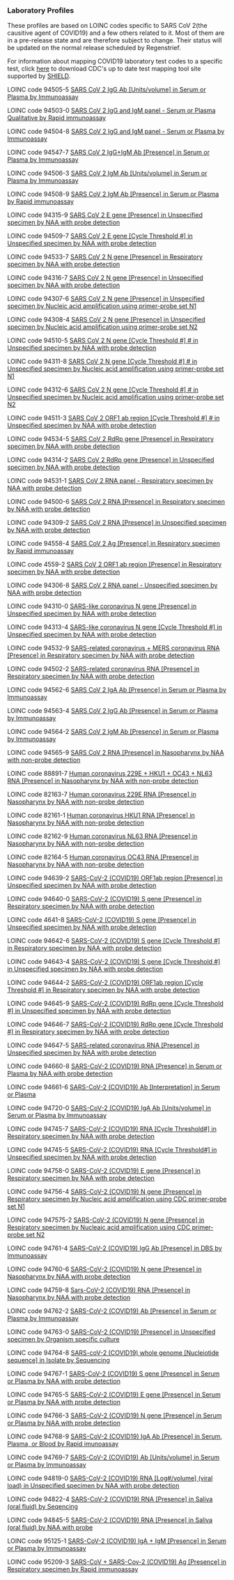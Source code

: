﻿### Laboratory Profiles


These profiles are based on LOINC codes specific to SARS CoV 2(the causitive agent of COVID19) and a few others related to it.  Most of them are in a pre-release state and are therefore subject to change.  Their status will be updated on the normal release scheduled by Regenstrief.


For information about mapping COVID19 laboratory test codes to a specific test, click [here](https://www.cdc.gov/csels/dls/sars-cov-2-livd-codes.html) to download CDC's up to date test mapping tool site supported by [SHIELD](https://mdic.org/program/systemic-harmonization-and-interoperability-enhancement-for-lab-data-shield/).



LOINC code 94505-5 [SARS CoV 2 IgG Ab \[Units/volume\] in Serum or Plasma by Immunoassay](StructureDefinition-SARScoronavirus2AbIgGAcncPtSerPlasQnIALabObs.html)

LOINC code 94503-0 [SARS CoV 2 IgG and IgM panel - Serum or Plasma Qualitative by Rapid immunoassay](StructureDefinition-SARScoronavirus2AbIgGandIgMpanelPtSerPlasQnIALabObs.html)

LOINC code 94504-8 [SARS CoV 2 IgG and IgM panel - Serum or Plasma by Immunoassay](StructureDefinition-SARScoronavirus2AbIgGandIgMpanelPtSerPlasOrdIArapidLabObs.html)

LOINC code 94547-7 [SARS CoV 2 IgG+IgM Ab \[Presence\] in Serum or Plasma by Immunoassay](StructureDefinition-SARScoronavirus2AbIgGPlusIgMPrThrPtSerPlasOrdIALabObs.html)

LOINC code 94506-3 [SARS CoV 2 IgM Ab \[Units/volume\] in Serum or Plasma by Immunoassay](StructureDefinition-SARScoronavirus2AbIgMAcncPtSerPlasQnIALabObs.html)

LOINC code 94508-9 [SARS CoV 2 IgM Ab \[Presence\] in Serum or Plasma by Rapid immunoassay](StructureDefinition-SARScoronavirus2AbIgMPrThrPtSerPlasOrdIArapidLabObs.html)

LOINC code 94315-9 [SARS CoV 2 E gene \[Presence\] in Unspecified specimen by NAA with probe detection](StructureDefinition-SARScoronavirus2EGenePrThrPtXXXOrdPrbAmpTarLabObs.html)

LOINC code 94509-7 [SARS CoV 2 E gene \[Cycle Threshold #\] in Unspecified specimen by NAA with probe detection](StructureDefinition-SARScoronavirus2EGeneThreshNumPtXXXQnPrbAmpTarLabObs.html)

LOINC code 94533-7 [SARS CoV 2 N gene \[Presence\] in Respiratory specimen by NAA with probe detection](StructureDefinition-SARScoronavirus2NGenePrThrPtRespOrdPrbAmpTarLabObs.html)

LOINC code 94316-7 [SARS CoV 2 N gene \[Presence\] in Unspecified specimen by NAA with probe detection](StructureDefinition-SARScoronavirus2NgenePrThrPtXXXOrdPrbAmpTarLabObs.html)

LOINC code 94307-6 [SARS CoV 2 N gene \[Presence\] in Unspecified specimen by Nucleic acid amplification using primer-probe set N1](StructureDefinition-SARSCoV2NgenePrThrPtXXXOrdPrbAmpTarPrimerProbeSetN1LabObs.html)

LOINC code 94308-4 [SARS CoV 2 N gene \[Presence\] in Unspecified specimen by Nucleic acid amplification using primer-probe set N2](StructureDefinition-SARSCoV2NgenePrThrPtXXXOrdPrbAmpTarPrimerProbeSetN2LabObs.html)

LOINC code 94510-5 [SARS CoV 2 N gene \[Cycle Threshold #\] # in Unspecified specimen by NAA with probe detection](StructureDefinition-SARScoronavirus2NgeneThreshNumPtXXXQnPrbAmpTarLabObs.html)

LOINC code 94311-8 [SARS CoV 2 N gene \[Cycle Threshold #\] # in Unspecified specimen by Nucleic acid amplification using primer-probe set N1](StructureDefinition-SARSCoV2NgeneThreshNumPtXXXQnPrbAmpTarPrimerProbeSetN1LabObs.html)

LOINC code 94312-6 [SARS CoV 2 N gene \[Cycle Threshold #\] # in Unspecified specimen by Nucleic acid amplification using primer-probe set N2](StructureDefinition-SARSCoV2NgeneThreshNumPtXXXQnPrbAmpTarPrimerProbeSetN2LabObs.html)

LOINC code 94511-3 [SARS CoV 2 ORF1 ab region \[Cycle Threshold #\] # in Unspecified specimen by NAA with probe detection](StructureDefinition-SARSCoV2ORF1abRespQlNAAprobeLabObs.html)

LOINC code 94534-5 [SARS CoV 2 RdRp gene \[Presence\] in Respiratory specimen by NAA with probe detection](StructureDefinition-SARScoronavirus2RdRpGenePrThePtRespOrdPrbAmpTarLabObs.html)

LOINC code 94314-2 [SARS CoV 2 RdRp gene \[Presence\] in Unspecified specimen by NAA with probe detection](StructureDefinition-SARScoronavirus2RdRpGenePrThrPtXXXOrdPrbAmpTarLabObs.html)

LOINC code 94531-1 [SARS CoV 2 RNA panel - Respiratory specimen by NAA with probe detection](StructureDefinition-SARScoronavirus2RNAPanelPtRespPrbAmpTarLabObs.html)

LOINC code 94500-6 [SARS CoV 2 RNA \[Presence\] in Respiratory specimen by NAA with probe detection](StructureDefinition-SARScoronavirus2RNAPrThrPtRespOrdPrbAmpTarLabObs.html)

LOINC code 94309-2 [SARS CoV 2 RNA \[Presence\] in Unspecified specimen by NAA with probe detection](StructureDefinition-SARScoronavirus2RNAPrThrPtXXXOrdPrbAmpTarLabObs.html)

LOINC code 94558-4 [SARS CoV 2 Ag \[Presence\] in Respiratory specimen by Rapid immunoassay](StructureDefinition-SARSCoV2AgRespQlIArapidLabObs.html)

LOINC code 4559-2 [SARS CoV 2 ORF1 ab region \[Presence\] in Respiratory specimen by NAA with probe detection](StructureDefinition-SARScoronavirus2ORF1AbRegionThreshNumPtXXXQnPrbAmpTarLabObs.html)

LOINC code 94306-8 [SARS CoV 2 RNA panel - Unspecified specimen by NAA with probe detection](StructureDefinition-SARSCoV2RNAPnlXXXNAAprobePanelLabObs.html)

LOINC code 94310-0 [SARS-like coronavirus N gene \[Presence\] in Unspecified specimen by NAA with probe detection](StructureDefinition-SARSLikecoronavirusNGenePrThrPtXXXOrdPrbAmpTarLabObs.html)

LOINC code 94313-4 [SARS-like coronavirus N gene \[Cycle Threshold #\] in Unspecified specimen by NAA with probe detection](StructureDefinition-SARSLikecoronavirusNGeneThreshNumPtXXXQnPrbAmpTarLabObs.html)

LOINC code 94532-9 [SARS-related coronavirus + MERS coronavirus RNA \[Presence\] in Respiratory specimen by NAA with probe detection](StructureDefinition-SARSrelatedCoVPlusMERSCoVRNAPrThrPtRespOrdPrbAmpTarLabObs.html)

LOINC code 94502-2 [SARS-related coronavirus RNA \[Presence\] in Respiratory specimen by NAA with probe detection](StructureDefinition-SARSRelatedCoronavirusRNAPrThrPtRespOrdPrbAmpTarLabObs.html)

LOINC code 94562-6 [SARS CoV 2 IgA Ab \[Presence\] in Serum or Plasma by Immunoassay](StructureDefinition-SARScoronavirus2AbIgAPrThrPtSerPlasOrdIALabObs.html)

LOINC code 94563-4 [SARS CoV 2 IgG Ab \[Presence\] in Serum or Plasma by Immunoassay](StructureDefinition-SARScoronavirus2AbIgGPrThrPtSerPlasOrdIALabObs.html)

LOINC code 94564-2 [SARS CoV 2 IgM Ab \[Presence\] in Serum or Plasma by Immunoassay](StructureDefinition-SARScoronavirus2AbIgMPrThrPtSerPlasOrdIALabObs.html)

LOINC code 94565-9 [SARS CoV 2 RNA \[Presence\] in Nasopharynx by NAA with non-probe detection](StructureDefinition-SARScoronavirus2RNAPrThrPtNphOrdNonprobeamptarLabObs.html)

LOINC code 88891-7 [Human coronavirus 229E + HKU1 + OC43 + NL63 RNA \[Presence\] in Nasopharynx by NAA with non-probe detection](StructureDefinition-Humancoronavirus229EHKU1OC43NL63RNAPresNsphLabObs.html)

LOINC code 82163-7 [Human coronavirus 229E RNA \[Presence\] in Nasopharynx by NAA with non-probe detection](StructureDefinition-Humancoronavirus229ERNAPrThrPtNphOrdNonprobeamptarLabObs.html)

LOINC code 82161-1 [Human coronavirus HKU1 RNA \[Presence\] in Nasopharynx by NAA with non-probe detection](StructureDefinition-HumancoronavirusHKU1RNAPrThrPtNphOrdNonprobeamptarLabObs.html)

LOINC code 82162-9 [Human coronavirus NL63 RNA \[Presence\] in Nasopharynx by NAA with non-probe detection](StructureDefinition-HumancoronavirusNL63RNAPrThrPtNphOrdNonprobeamptarLabObs.html)

LOINC code 82164-5 [Human coronavirus OC43 RNA \[Presence\] in Nasopharynx by NAA with non-probe detection](StructureDefinition-HumancoronavirusOC43RNAPrThrPtNphOrdNonprobeamptarLabObs.html)

LOINC code 94639-2 [SARS-CoV-2 (COVID19) ORF1ab region [Presence] in Unspecified specimen by NAA with probe detection](StructureDefinition-SARScoronavirus2ORF1abregionPrThrPtXXXOrdProbeamptarLabObs.html)

LOINC code 94640-0 [SARS-CoV-2 (COVID19) S gene [Presence] in Respiratory specimen by NAA with probe detection](StructureDefinition-SARS-CoV2-Sgene-PrThr-Pt-Resp-Ord-ProbAmpTar-LabObs.html)

LOINC code 4641-8 [SARS-CoV-2 (COVID19) S gene [Presence] in Unspecified specimen by NAA with probe detection](StructureDefinition-SARS-CoV2-Sgene-PrThr-Pt-xxx-ord-ProbeAmptTar-LabObs.html)

LOINC code 94642-6 [SARS-CoV-2 (COVID19) S gene [Cycle Threshold #] in Respiratory specimen by NAA with probe detection](StructureDefinition-SARS-CoV2-Sgene-ThreshNum-Pt-Resp-Qn-ProbAmpTar-LabObs.html)

LOINC code 94643-4 [SARS-CoV-2 (COVID19) S gene [Cycle Threshold #] in Unspecified specimen by NAA with probe detection](StructureDefinition-SARS-CoV2-Sgene-ThreshNum-Pt-xxx-Qn-ProbAmpTar-LabObs.html)

LOINC code 94644-2 [SARS-CoV-2 (COVID19) ORF1ab region [Cycle Threshold #] in Respiratory specimen by NAA with probe detection](StructureDefinition-sars-cov2-2orf1-abregion-threshnum-pt-resp-qn-probamptar.html)

LOINC code 94645-9 [SARS-CoV-2 (COVID19) RdRp gene [Cycle Threshold #] in Unspecified specimen by NAA with probe detection](StructureDefinition-SARS-CoV2-RdRpgene-ThreshNum-pt-xxx-Qn-ProbAmpTar-LabObs.html)

LOINC code 94646-7 [SARS-CoV-2 (COVID19) RdRp gene [Cycle Threshold #] in Respiratory specimen by NAA with probe detection](StructureDefinition-sars-cov2-2rdrpgene-threshnum-pt-resp-qn-ProbAmpTar.html)

LOINC code 94647-5 [SARS-related coronavirus RNA [Presence] in Unspecified specimen by NAA with probe detection](StructureDefinition-SARS-rel-coronavirus-RNA-PrThr-Pt-xxx-probamptar-LabObs.html)

LOINC code 94660-8 [SARS-CoV-2 (COVID19) RNA [Presence] in Serum or Plasma by NAA with probe detection](StructureDefinition-SARS-CoV2-RNA-PrThr-pt-serplas-ord-probamptar-LabObs.html)

LOINC code 94661-6 [SARS-CoV-2 (COVID19) Ab [Interpretation] in Serum or Plasma](StructureDefinition-SARS-CoV2-Ab-Imp-pt-serplas-nom-LabObs.html)

LOINC code 94720-0 [SARS-CoV-2 (COVID19) IgA Ab [Units/volume] in Serum or Plasma by Immunoassay](StructureDefinition-SARS-CoV2-ab-IgA-acnc-pt-serplas-qn-ia-LabObs.html)

LOINC code 94745-7 [SARS-CoV-2 (COVID19) RNA [Cycle Threshold#] in Respiratory specimen by NAA with probe detection](StructureDefinition-SARS-CoV2-RNA-cycle-thresh-resp-qn-naa-probamptar.html)

LOINC code 94745-5 [SARS-CoV-2 (COVID19) RNA [Cycle Threshold#] in Unspecified specimen by NAA with probe detection](StructureDefinition-SARS-Cov2-rna-threshnum-pt-xxx-qn-probamptar.html)

LOINC code 94758-0 [SARS-CoV-2 (COVID19) E gene [Presence] in Respiratory specimen by NAA with probe detection](StructureDefinition-SARS-CoV2-Egene-prthr-pt-resp-ord-probamptar.html)

LOINC code 94756-4 [SARS-CoV-2 (COVID19) N gene [Presence] in Respiratory specimen by Nucleic acid amplification using CDC primer-probe set N1](StructureDefinition-SARS-CoV2-Ngene-prthr-resp-ord-probamptar-N1.html)

LOINC code 947575-2 [SARS-CoV-2 (COVID19) N gene [Presence] in Respiratory specimen by Nucleaic acid amplification using CDC primer-probe set N2](StructureDefinition-SARS-CoV2-Ngene-prthr-pt-resp-ord-probamptar-N2.html)

LOINC code 94761-4 [SARS-CoV-2 (COVID19) IgG Ab [Presence] in DBS by Immunoassay](StructureDefinition-SARS-CoV2-ab-IgG-prthr-pt-blddot-ord-ia.html)

LOINC code 94760-6 [SARS-CoV-2 (COVID19) N gene [Presence] in Nasopharynx by NAA with probe detection](StructureDefinition-SARSCoV2NgenePrThrPtNphOrdProbAmpTar.html)

LOINC code 94759-8 [Sars-CoV-2 (COVID19) RNA [Presence] in Nasopharynx by NAA with probe detection](StructureDefinition-SARSCoV2RNAPrThrPtNphOrsdProbAmpTar.html)

LOINC code 94762-2 [SARS-CoV-2 (COVID19) Ab [Presence] in Serum or Plasma by Immunoassay](StructureDefinition-SARSCoV2AbPrThrPtSerPlasOrdIA.html)

LOINC code 94763-0 [SARS-CoV-2 (COVID19) [Presence] in Unspecified specimen by Organism specific culture](StructureDefinition-SARSCoV2PrThrPtXXXOrdOrganismSpecificCulture.html)

LOINC code 94764-8 [SARS-coV-2 (COVID19) whole genome [Nucleiotide sequence] in Isolate by Sequencing](StructureDefinition-SARSCoV2wholegenomeSeqPtIsolateNomSequencing.html)

LOINC code 94767-1 [SARS-CoV-2 (COVID19) S gene [Presence] in Serum or Plasma by NAA with probe detection](StructureDefinition-SARSCoV2SgenePrThrPtSerPlasOrdProbAmpTar.html)

LOINC code 94765-5 [SARS-CoV-2 (COVID19) E gene [Presence] in Serum or Plasma by NAA with probe detection](StructureDefinition-SARSCoV2EgenePrThrPtSerPlasOrdProbAmpTar.html)

LOINC code 94766-3 [SARS-CoV-2 (COVID19) N gene [Presence] in Serum or Plasma by NAA with probe detection](StructureDefinition-SARSCoV2NgenePrThrPtSerPlasOrdProbAmpTar.html)

LOINC code 94768-9 [SARS-CoV-2 (COVID19) IgA Ab [Presence] in Serum, Plasma, or Blood by Rapid imunoassay](StructureDefinition-SARSCoV2AbIgAPrThrPtSerPlasBldOrdIARapid.html)

LOINC code 94769-7 [SARS-CoV-2 (COVID19) Ab [Units/volume] in Serum or Plasma by Immunoassay](StructureDefinition-SARSCoV2AbACncPtSerPlasQnIA.html)

LOINC code 94819-0 [SARS-CoV-2 (COVID19) RNA [Log#/volume] (viral load) in Unspecified specimen by NAA with probe detection](StructureDefinition-SARSCoV2RNALnCncPtXXXQnProbAmpTar.html)

LOINC code 94822-4 [SARS-CoV-2 (COVID19) RNA [Presence] in Saliva (oral fluid) by Seqencing](StructureDefinition-SARSCoV2RNAPrThrPtSalivaOrdSequencing.html)

LOINC code 94845-5 [SARS-CoV-2 (COVID19) RNA [Presence] in Saliva (oral fluid) by NAA with probe](StructureDefinition-SARSCoV2RNAPrThrPtSalivaOrdProbAmpTar.html)

LOINC code 95125-1 [SARS-CoV-2 (COVID19) IgA + IgM [Presence] in Serum or Plasma by Immunoassay](StructureDefinition-SARSCoV2AbIgAplusIgMPrThrPtSerPlasordIA.html)

LOINC code 95209-3 [SARS-CoV + SARS-Cov-2 (COVID19) Ag [Presence] in Respiratory specimen by Rapid immunoassay](StructureDefinition-SARSCoronavirusPlusSARSCoV2AgPrThrPtRespOrdIARapid.html)